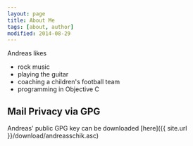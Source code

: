 ```yaml
---
layout: page
title: About Me
tags: [about, author]
modified: 2014-08-29
---
```


Andreas likes

* rock music
* playing the guitar
* coaching a children's football team
* programming in Objective C

## Mail Privacy via GPG

Andreas' public GPG key can be downloaded [here]({{ site.url }}/download/andreasschik.asc)
